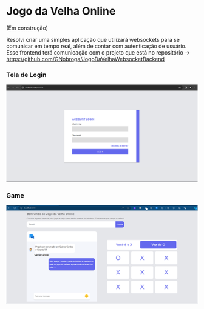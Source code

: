 # Jogo da Velha Online

(Em construção)

Resolvi criar uma simples aplicação que utilizará websockets para se comunicar em tempo real, além de contar com autenticação de usuário. Esse frontend terá comunicação com o projeto que está no repositório -> https://github.com/GNobroga/JogoDaVelhaWebsocketBackend

### Tela de Login

![Alt text](image-1.png)


### Game

![Alt text](image.png)
